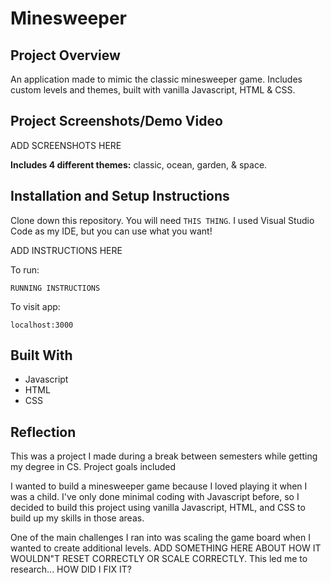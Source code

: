 # Minesweeper

## Project Overview

An application made to mimic the classic minesweeper game. Includes custom levels and themes, built with vanilla Javascript, HTML & CSS.

## Project Screenshots/Demo Video
ADD SCREENSHOTS HERE

**Includes 4 different themes:** classic, ocean, garden, & space.

## Installation and Setup Instructions

Clone down this repository. You will need `THIS THING`. I used Visual Studio Code as my IDE, but you can use what you want!

ADD INSTRUCTIONS HERE

To run:
```
RUNNING INSTRUCTIONS
```
To visit app:
```
localhost:3000
```
## Built With
- Javascript
- HTML
- CSS

## Reflection
This was a project I made during a break between semesters while getting my degree in CS. Project goals included

I wanted to build a minesweeper game because I loved playing it when I was a child. I've only done minimal coding with Javascript before, so I decided to build this project using vanilla Javascript, HTML, and CSS to build up my skills in those areas. 

One of the main challenges I ran into was scaling the game board when I wanted to create additional levels. ADD SOMETHING HERE ABOUT HOW IT WOULDN"T RESET CORRECTLY OR SCALE CORRECTLY. This led me to research... HOW DID I FIX IT?
